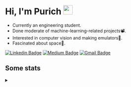 <h1 align="left">Hi, I'm Purich
<img src="https://media.giphy.com/media/hvRJCLFzcasrR4ia7z/giphy.gif" width="30px"/></h1>

* Currently an engineering student.
* Done moderate of machine-learning-related projects:film_projector:.
* Interested in computer vision and making emulators:space_invader:.
* Fascinated about space:milky_way:.

[![Linkedin Badge](https://img.shields.io/badge/-Purich-blue?style=flat-square&logo=Linkedin&logoColor=white&link=https://www.linkedin.com/in/purich-siritip-16b3b3255/)](https://www.linkedin.com/in/purich-siritip-16b3b3255) [![Medium Badge](https://img.shields.io/badge/-@purich-gray?style=flat-square&labelColor=000000&logo=Medium&link=https://medium.com/@phuritsiritip)](https://medium.com/@phuritsiritip)
[![Gmail Badge](https://img.shields.io/badge/-mark.phurit@gmail.com-c14438?style=flat-square&logo=Gmail&logoColor=white&link=mailto:mark.phurit@gmail.com)](mailto:mark.phurit@gmail.com)

## Some stats

<details>
  <summary></summary>
  
  <!--START_SECTION:waka-->
**I'm a Night 🦉** 

```text
🌞 Morning       79 commits       ██████░░░░░░░░░░░░░░░░░░░   27.43 % 
🌆 Daytime       64 commits       █████░░░░░░░░░░░░░░░░░░░░   22.22 % 
🌃 Evening      121 commits       ██████████░░░░░░░░░░░░░░░   42.01 % 
🌙 Night         24 commits       ██░░░░░░░░░░░░░░░░░░░░░░░   08.33 % 

```


📊 **This Week I Spent My Time On** 

```text
💬 Programming Languages: 
Python                   55 mins             ████████████████░░░░░░░░░   64.59 % 
C++                      30 mins             ████████░░░░░░░░░░░░░░░░░   34.91 % 
Other                    0 secs              ░░░░░░░░░░░░░░░░░░░░░░░░░   00.50 % 

🐱‍💻 Projects: 
Computer Programming     55 mins             ████████████████░░░░░░░░░   64.59 % 
Lab_4_Speakers_and_Tones 30 mins             ████████░░░░░░░░░░░░░░░░░   35.41 % 

```


<!--END_SECTION:waka-->

  <!--START_SECTION:waka-simple-->

```text
From: 19 January 2023 - To: 12 February 2023

Total Time: 20 hrs 1 min

Python       16 hrs 52 mins  █████████████████████░░░░   84.26 %
C++          1 hr 38 mins    ██░░░░░░░░░░░░░░░░░░░░░░░   08.19 %
YAML         47 mins         █░░░░░░░░░░░░░░░░░░░░░░░░   03.97 %
Markdown     10 mins         ▒░░░░░░░░░░░░░░░░░░░░░░░░   00.91 %
Git Config   8 mins          ▒░░░░░░░░░░░░░░░░░░░░░░░░   00.70 %
Other        6 mins          ░░░░░░░░░░░░░░░░░░░░░░░░░   00.53 %
```

<!--END_SECTION:waka-simple-->

  <!--![Anurag's GitHub stats](https://github-readme-stats.vercel.app/api?username=vikimark&show_icons=true&theme=gruvbox_light)-->
  
</details>

<!--
**vikimark/vikimark** is a ✨ _special_ ✨ repository because its `README.md` (this file) appears on your GitHub profile.

Here are some ideas to get you started:

- 🔭 I’m currently working on ...
- 🌱 I’m currently learning ...
- 👯 I’m looking to collaborate on ...
- 🤔 I’m looking for help with ...
- 💬 Ask me about ...
- 📫 How to reach me: ...
- 😄 Pronouns: ...
- ⚡ Fun fact: ...
-->

